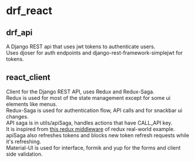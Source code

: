 # drf_react

## drf_api

A Django REST api that uses jwt tokens to authenticate users.\
Uses djoser for auth endpoints and django-rest-framework-simplejwt for tokens.

## react_client

Client for the Django REST API, uses Redux and Redux-Saga.\
Redux is used for most of the state management except for some ui elements like menus.\
Redux-Saga is used for authentication flow, API calls and for snackbar ui changes.\
API saga is in utils/apiSaga, handles actions that have CALL_API key.\
It is inspired from [this redux middleware](https://github.com/reduxjs/redux/blob/master/examples/real-world/src/middleware/api.js) of redux real-world example.\
apiSaga also refreshes tokens and blocks new token refresh requests while it's refreshing.\
Material-UI is used for interface, formik and yup for the forms and client side validation.
